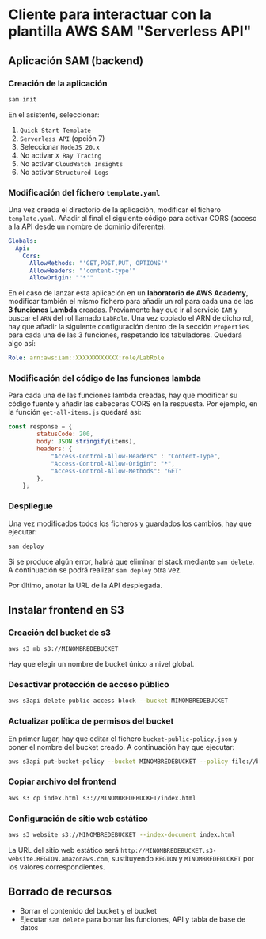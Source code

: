 # Cliente para interactuar con la plantilla AWS SAM "Serverless API"

## Aplicación SAM (backend)
### Creación de la aplicación
```bash
sam init
```

En el asistente, seleccionar:
1. `Quick Start Template`
2. `Serverless API` (opción 7)
3. Seleccionar `NodeJS 20.x`
4. No activar `X Ray Tracing`
5. No activar `CloudWatch Insights`
5. No activar `Structured Logs`

### Modificación del fichero `template.yaml`
Una vez creada el directorio de la aplicación, modificar el fichero `template.yaml`. Añadir al final el siguiente código para activar CORS (acceso a la API desde un nombre de dominio diferente):
```yaml
Globals:
  Api:
    Cors:
      AllowMethods: "'GET,POST,PUT, OPTIONS'"
      AllowHeaders: "'content-type'"
      AllowOrigin: "'*'"
```

En el caso de lanzar esta aplicación en un __laboratorio de AWS Academy__, modificar también el mismo fichero para añadir un rol para cada una de las __3 funciones Lambda__ creadas. Previamente hay que ir al servicio `IAM` y buscar el `ARN` del rol llamado `LabRole`. Una vez copiado el ARN de dicho rol, hay que añadir la siguiente configuración dentro de la sección `Properties` para cada una de las 3 funciones, respetando los tabuladores. Quedará algo así:
```yaml
Role: arn:aws:iam::XXXXXXXXXXXX:role/LabRole
```

### Modificación del código de las funciones lambda
Para cada una de las funciones lambda creadas, hay que modificar su código fuente y añadir las cabeceras CORS en la respuesta. Por ejemplo, en la función `get-all-items.js` quedará así:
```js
const response = {
        statusCode: 200,
        body: JSON.stringify(items),
        headers: {
            "Access-Control-Allow-Headers" : "Content-Type",
            "Access-Control-Allow-Origin": "*",
            "Access-Control-Allow-Methods": "GET"
        },
    };
```

### Despliegue
Una vez modificados todos los ficheros y guardados los cambios, hay que ejecutar:

```bash
sam deploy
```

Si se produce algún error, habrá que eliminar el stack mediante `sam delete`. A continuación se podrá realizar `sam deploy` otra vez.

Por último, anotar la URL de la API desplegada.

## Instalar frontend en S3

### Creación del bucket de s3
```bash
aws s3 mb s3://MINOMBREDEBUCKET
```

Hay que elegir un nombre de bucket único a nivel global.

### Desactivar protección de acceso público
```bash
aws s3api delete-public-access-block --bucket MINOMBREDEBUCKET
```

### Actualizar política de permisos del bucket
En primer lugar, hay que editar el fichero `bucket-public-policy.json` y poner el nombre del bucket creado. A continuación hay que ejecutar:
```bash
aws s3api put-bucket-policy --bucket MINOMBREDEBUCKET --policy file://bucket-public-policy.json
```

### Copiar archivo del frontend
```bash
aws s3 cp index.html s3://MINOMBREDEBUCKET/index.html 
```


### Configuración de sitio web estático
```bash
aws s3 website s3://MINOMBREDEBUCKET --index-document index.html
```

La URL del sitio web estático será `http://MINOMBREDEBUCKET.s3-website.REGION.amazonaws.com`, sustituyendo `REGION` y `MINOMBREDEBUCKET` por los valores correspondientes.


## Borrado de recursos
- Borrar el contenido del bucket y el bucket
- Ejecutar `sam delete` para borrar las funciones, API y tabla de base de datos
